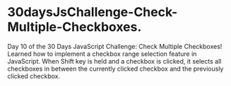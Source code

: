# 30daysJsChallenge-Check-Multiple-Checkboxes.
Day 10 of the 30 Days JavaScript Challenge: Check Multiple Checkboxes! Learned how to implement a checkbox range selection feature in JavaScript. When Shift key is held and a checkbox is clicked, it selects all checkboxes in between the currently clicked checkbox and the previously clicked checkbox.
